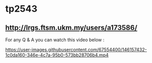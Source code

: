 # tp2543

## http://lrgs.ftsm.ukm.my/users/a173586/


For any Q & A you can watch this video below :

https://user-images.githubusercontent.com/67554400/146157432-1c0da160-346e-4c7a-95b0-573bb28706b4.mp4

